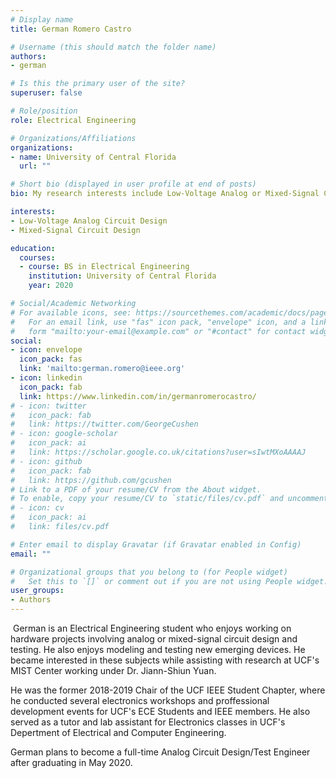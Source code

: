 ```yaml
---
# Display name
title: German Romero Castro

# Username (this should match the folder name)
authors: 
- german

# Is this the primary user of the site?
superuser: false

# Role/position
role: Electrical Engineering

# Organizations/Affiliations
organizations:
- name: University of Central Florida
  url: ""

# Short bio (displayed in user profile at end of posts)
bio: My research interests include Low-Voltage Analog or Mixed-Signal Circuit Design

interests:
- Low-Voltage Analog Circuit Design
- Mixed-Signal Circuit Design

education:
  courses:
  - course: BS in Electrical Engineering
    institution: University of Central Florida
    year: 2020

# Social/Academic Networking
# For available icons, see: https://sourcethemes.com/academic/docs/page-builder/#icons
#   For an email link, use "fas" icon pack, "envelope" icon, and a link in the
#   form "mailto:your-email@example.com" or "#contact" for contact widget.
social:
- icon: envelope
  icon_pack: fas
  link: 'mailto:german.romero@ieee.org'
- icon: linkedin
  icon_pack: fab
  link: https://www.linkedin.com/in/germanromerocastro/
# - icon: twitter
#   icon_pack: fab
#   link: https://twitter.com/GeorgeCushen
# - icon: google-scholar
#   icon_pack: ai
#   link: https://scholar.google.co.uk/citations?user=sIwtMXoAAAAJ
# - icon: github
#   icon_pack: fab
#   link: https://github.com/gcushen
# Link to a PDF of your resume/CV from the About widget.
# To enable, copy your resume/CV to `static/files/cv.pdf` and uncomment the lines below.
# - icon: cv
#   icon_pack: ai
#   link: files/cv.pdf

# Enter email to display Gravatar (if Gravatar enabled in Config)
email: ""

# Organizational groups that you belong to (for People widget)
#   Set this to `[]` or comment out if you are not using People widget.
user_groups:
- Authors
---
```

​
German is an Electrical Engineering student who enjoys working on hardware projects involving analog or mixed-signal circuit design and testing. He also enjoys modeling and testing new emerging devices. He became interested in these subjects while assisting with research at UCF's MIST Center working under Dr. Jiann-Shiun Yuan.

He was the former 2018-2019 Chair of the UCF IEEE Student Chapter, where he conducted several electronics workshops and proffessional development events for UCF's ECE Students and IEEE members. He also served as a tutor and lab assistant for Electronics classes in UCF's Depertment of Electrical and Computer Engineering.

German plans to become a full-time Analog Circuit Design/Test Engineer after graduating in May 2020. 